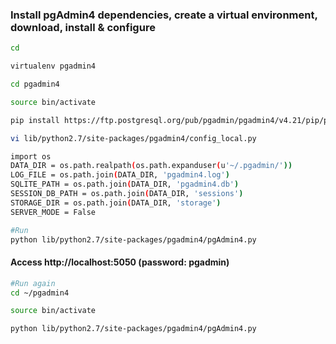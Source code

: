 ### Install pgAdmin4 dependencies, create a virtual environment, download, install & configure
```sh
cd

virtualenv pgadmin4

cd pgadmin4

source bin/activate

pip install https://ftp.postgresql.org/pub/pgadmin/pgadmin4/v4.21/pip/pgadmin4-4.21-py2.py3-none-any.whl

vi lib/python2.7/site-packages/pgadmin4/config_local.py
```
```sh
import os
DATA_DIR = os.path.realpath(os.path.expanduser(u'~/.pgadmin/'))
LOG_FILE = os.path.join(DATA_DIR, 'pgadmin4.log')
SQLITE_PATH = os.path.join(DATA_DIR, 'pgadmin4.db')
SESSION_DB_PATH = os.path.join(DATA_DIR, 'sessions')
STORAGE_DIR = os.path.join(DATA_DIR, 'storage')
SERVER_MODE = False
```
```sh
#Run
python lib/python2.7/site-packages/pgadmin4/pgAdmin4.py
```

#### Access http://localhost:5050 (password: pgadmin)

```sh
#Run again
cd ~/pgadmin4

source bin/activate

python lib/python2.7/site-packages/pgadmin4/pgAdmin4.py
```
